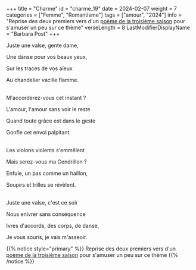 +++
title = "Charme"
id = "charme_19"
date = 2024-02-07
weight = 7
categories = ["Femme", "Romantisme"]
tags = ["amour", "2024"]
info = "Reprise des deux premiers vers d'un [poème de la troisième saison](../3_troisieme_saison/la_danse) pour s'amuser un peu sur ce thème"
verseLength = 8
LastModifierDisplayName = "Barbara Post"
+++

Juste une valse, gente dame,

Une danse pour vos beaux yeux,

Sur les traces de vos aïeux

Au chandelier vacille flamme.

 \
M'accorderez-vous cet instant ?

L'amour, l'amour sans voir le reste

Quand toute grâce est dans le geste

Gonfle cet envol palpitant.

 \
Les violons violents s'emmêlent

Mais serez-vous ma Cendrillon ?

Enfuie, un pas comme un haillon,

Soupirs et trilles se révèlent.

 \
Juste une valse, c'est ce soir

Nous enivrer sans conséquence

Ivres d'accords, des corps, de danse,

Je vous souris, je vais m'asseoir.

{{% notice style="primary" %}}
Reprise des deux premiers vers d'un [poème de la troisième saison](../3_troisieme_saison/la_danse) pour s'amuser un peu sur ce thème
{{% /notice %}}
